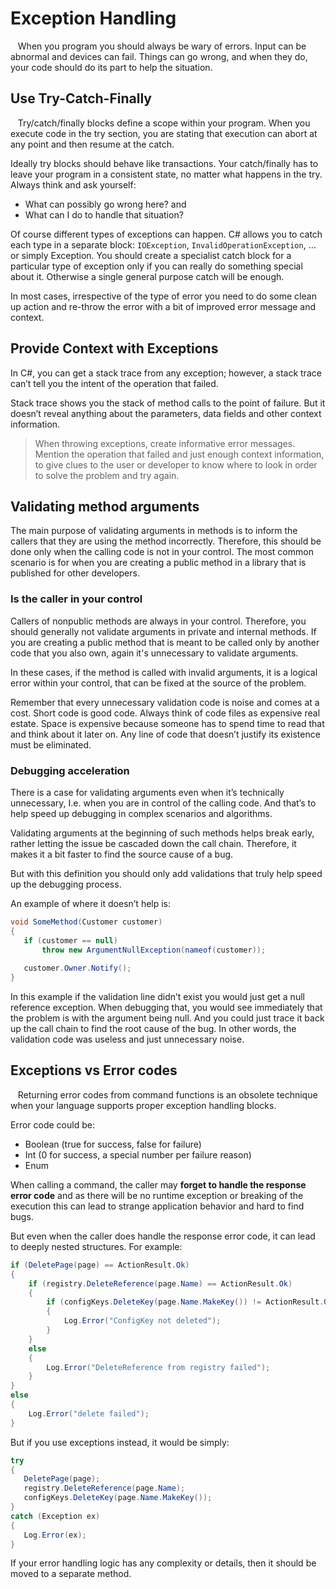 # Exception Handling

&nbsp;&nbsp; When you program you should always be wary of errors. Input can be abnormal and devices can fail. Things can go wrong, and when they do, your code should do its part to help the situation.

## Use Try-Catch-Finally

&nbsp;&nbsp; Try/catch/finally blocks define a scope within your program. When you execute code in the try section, you are stating that execution can abort at any point and then resume at the catch.

Ideally try blocks should behave like transactions. Your catch/finally has to leave your program in a consistent state, no matter what happens in the try. Always think and ask yourself:

- What can possibly go wrong here? and
- What can I do to handle that situation?

Of course different types of exceptions can happen. C# allows you to catch each type in a separate block: `IOException`, `InvalidOperationException`, … or simply Exception. You should create a specialist catch block for a particular type of exception only if you can really do something special about it. Otherwise a single general purpose catch will be enough.

In most cases, irrespective of the type of error you need to do some clean up action and re-throw the error with a bit of improved error message and context.

## Provide Context with Exceptions

In C#, you can get a stack trace from any exception; however, a stack trace can’t tell you the intent of the operation that failed.

Stack trace shows you the stack of method calls to the point of failure. But it doesn’t reveal anything about the parameters, data fields and other context information.

>When throwing exceptions, create informative error messages. Mention the operation that failed and just enough context information, to give clues to the user or developer to know where to look in order to solve the problem and try again.

## Validating method arguments

The main purpose of validating arguments in methods is to inform the callers that they are using the method incorrectly. Therefore, this should be done only when the calling code is not in your control. The most common scenario is for when you are creating a public method in a library that is published for other developers.

### Is the caller in your control

Callers of nonpublic methods are always in your control. Therefore, you should generally not validate arguments in private and internal methods. If you are creating a public method that is meant to be called only by another code that you also own, again it's unnecessary to validate arguments.

In these cases, if the method is called with invalid arguments, it is a logical error within your control, that can be fixed at the source of the problem.

Remember that every unnecessary validation code is noise and comes at a cost. Short code is good code. Always think of code files as expensive real estate. Space is expensive because someone has to spend time to read that and think about it later on. Any line of code that doesn’t justify its existence must be eliminated.

### Debugging acceleration

There is a case for validating arguments even when it’s technically unnecessary, I.e. when you are in control of the calling code. And that’s to help speed up debugging in complex scenarios and algorithms.

Validating arguments at the beginning of such methods helps break early, rather letting the issue be cascaded down the call chain. Therefore, it makes it a bit faster to find the source cause of a bug.

But with this definition you should only add validations that truly help speed up the debugging process.

An example of where it doesn’t help is:

```c#
void SomeMethod(Customer customer)
{
   if (customer == null) 
       throw new ArgumentNullException(nameof(customer));
   
   customer.Owner.Notify();
}
```

In this example if the validation line didn’t exist you would just get a null reference exception. When debugging that, you would see immediately that the problem is with the argument being null. And you could just trace it back up the call chain to find the root cause of the bug. In other words, the validation code was useless and just unnecessary noise.

## Exceptions vs Error codes

&nbsp;&nbsp; Returning error codes from command functions is an obsolete technique when your language supports proper exception handling blocks.

Error code could be:

- Boolean (true for success, false for failure)
- Int (0 for success, a special number per failure reason)
- Enum

When calling a command, the caller  may **forget to handle the response error code** and as there will be no runtime exception or breaking of the execution this can lead to strange application behavior and hard to find bugs.

But even when the caller does handle the response error code, it can lead to deeply nested structures. For example:

```c#
if (DeletePage(page) == ActionResult.Ok)
{
    if (registry.DeleteReference(page.Name) == ActionResult.Ok)
    {
        if (configKeys.DeleteKey(page.Name.MakeKey()) != ActionResult.Ok)
        {
            Log.Error("ConfigKey not deleted");
        }
    }
    else
    { 
        Log.Error("DeleteReference from registry failed");
    }
}
else
{ 
    Log.Error("delete failed");
}
```

But if you use exceptions instead, it would be simply: 

```c#
try
{
   DeletePage(page);
   registry.DeleteReference(page.Name); 
   configKeys.DeleteKey(page.Name.MakeKey());
}
catch (Exception ex)
{
   Log.Error(ex);
}
```

If your error handling logic has any complexity or details, then it should be moved to a separate method.

